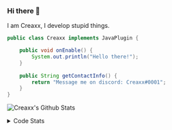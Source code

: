 ### Hi there 👋

I am Creaxx, I develop stupid things. 

```java
public class Creaxx implements JavaPlugin {

    public void onEnable() {
        System.out.println("Hello there!");
    }
    
    public String getContactInfo() {
        return "Message me on discord: Creaxx#0001";
    }
}
```

![Creaxx's Github Stats](https://github-readme-stats.vercel.app/api?username=CreaxxOG&show_icons=true&theme=dark&count_private=true)

<details>
  <summary>Code Stats</summary>

<!--START_SECTION:waka-->
![Code Time](http://img.shields.io/badge/Code%20Time-1%2C224%20hrs%201%20min-blue)

![Lines of code](https://img.shields.io/badge/From%20Hello%20World%20I%27ve%20Written-489.4%20thousand%20lines%20of%20code-blue)

**🐱 My GitHub Data** 

> 📦 66.3 kB Used in GitHub's Storage 
 > 
> 🏆 1,373 Contributions in the Year 2023
 > 
> 🚫 Not Opted to Hire
 > 
> 📜 4 Public Repositories 
 > 
> 🔑 2 Private Repositories 
 > 
**I'm a Night 🦉** 

```text
🌞 Morning                269 commits         ██░░░░░░░░░░░░░░░░░░░░░░░   07.24 % 
🌆 Daytime                1574 commits        ███████████░░░░░░░░░░░░░░   42.33 % 
🌃 Evening                1817 commits        ████████████░░░░░░░░░░░░░   48.87 % 
🌙 Night                  58 commits          ░░░░░░░░░░░░░░░░░░░░░░░░░   01.56 % 
```
📅 **I'm Most Productive on Saturday** 

```text
Monday                   451 commits         ███░░░░░░░░░░░░░░░░░░░░░░   12.13 % 
Tuesday                  513 commits         ███░░░░░░░░░░░░░░░░░░░░░░   13.80 % 
Wednesday                538 commits         ████░░░░░░░░░░░░░░░░░░░░░   14.47 % 
Thursday                 605 commits         ████░░░░░░░░░░░░░░░░░░░░░   16.27 % 
Friday                   350 commits         ██░░░░░░░░░░░░░░░░░░░░░░░   09.41 % 
Saturday                 695 commits         █████░░░░░░░░░░░░░░░░░░░░   18.69 % 
Sunday                   566 commits         ████░░░░░░░░░░░░░░░░░░░░░   15.22 % 
```


📊 **This Week I Spent My Time On** 

```text
💬 Programming Languages: 
Java                     4 hrs 55 mins       ████████████████████████░   95.87 % 
XML                      11 mins             █░░░░░░░░░░░░░░░░░░░░░░░░   03.85 % 
YAML                     0 secs              ░░░░░░░░░░░░░░░░░░░░░░░░░   00.22 % 
Markdown                 0 secs              ░░░░░░░░░░░░░░░░░░░░░░░░░   00.05 % 
IDEA_MODULE              0 secs              ░░░░░░░░░░░░░░░░░░░░░░░░░   00.00 % 

🔥 Editors: 
IntelliJ                 5 hrs 8 mins        █████████████████████████   100.00 % 
```

**I Mostly Code in Java** 

```text
Java                     55 repos            ████████████████████░░░░░   80.88 % 
Kotlin                   8 repos             ███░░░░░░░░░░░░░░░░░░░░░░   11.76 % 
CSS                      2 repos             █░░░░░░░░░░░░░░░░░░░░░░░░   02.94 % 
TypeScript               2 repos             █░░░░░░░░░░░░░░░░░░░░░░░░   02.94 % 
EJS                      1 repo              ░░░░░░░░░░░░░░░░░░░░░░░░░   01.47 % 
```




 Last Updated on 28/04/2023 18:22:49 UTC
<!--END_SECTION:waka-->
</details>
